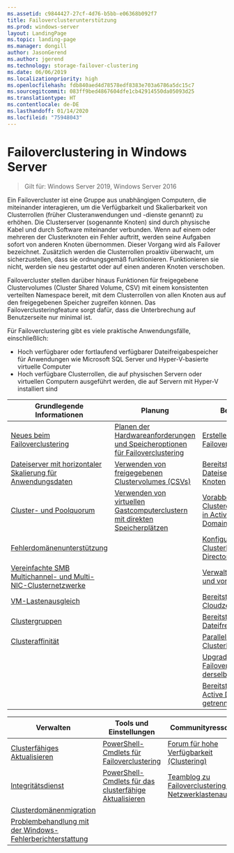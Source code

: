 ```yaml
---
ms.assetid: c9844427-27cf-4d76-b5bb-e06368b092f7
title: Failoverclusterunterstützung
ms.prod: windows-server
layout: LandingPage
ms.topic: landing-page
ms.manager: dongill
author: JasonGerend
ms.author: jgerend
ms.technology: storage-failover-clustering
ms.date: 06/06/2019
ms.localizationpriority: high
ms.openlocfilehash: fdb840aed4d78578edf8383e703a6786a5dc15c7
ms.sourcegitcommit: 083ff9bed4867604dfe1cb42914550da05093d25
ms.translationtype: HT
ms.contentlocale: de-DE
ms.lasthandoff: 01/14/2020
ms.locfileid: "75948043"
---
```

# <a name="failover-clustering-in-windows-server"></a>Failoverclustering in Windows Server

> Gilt für: Windows Server 2019, Windows Server 2016

Ein Failovercluster ist eine Gruppe aus unabhängigen Computern, die miteinander interagieren, um die Verfügbarkeit und Skalierbarkeit von Clusterrollen (früher Clusteranwendungen und -dienste genannt) zu erhöhen. Die Clusterserver (sogenannte Knoten) sind durch physische Kabel und durch Software miteinander verbunden. Wenn auf einem oder mehreren der Clusterknoten ein Fehler auftritt, werden seine Aufgaben sofort von anderen Knoten übernommen. Dieser Vorgang wird als Failover bezeichnet. Zusätzlich werden die Clusterrollen proaktiv überwacht, um sicherzustellen, dass sie ordnungsgemäß funktionieren. Funktionieren sie nicht, werden sie neu gestartet oder auf einen anderen Knoten verschoben.

Failovercluster stellen darüber hinaus Funktionen für freigegebene Clustervolumes (Cluster Shared Volume, CSV) mit einem konsistenten verteilten Namespace bereit, mit dem Clusterrollen von allen Knoten aus auf den freigegebenen Speicher zugreifen können. Das Failoverclusteringfeature sorgt dafür, dass die Unterbrechung auf Benutzerseite nur minimal ist.

Für Failoverclustering gibt es viele praktische Anwendungsfälle, einschließlich:

* Hoch verfügbarer oder fortlaufend verfügbarer Dateifreigabespeicher für Anwendungen wie Microsoft SQL Server und Hyper-V-basierte virtuelle Computer
* Hoch verfügbare Clusterrollen, die auf physischen Servern oder virtuellen Computern ausgeführt werden, die auf Servern mit Hyper-V installiert sind

| **Grundlegende Informationen**                                                               |  **Planung**                          |  **Bereitstellung**       |
| -------------                                                                |  --------------                        | --------------------- |
| [Neues beim Failoverclustering](whats-new-in-failover-clustering.md)    | [Planen der Hardwareanforderungen und Speicheroptionen für Failoverclustering](clustering-requirements.md)  | [Erstellen eines Failoverclusters](create-failover-cluster.md) |
| [Dateiserver mit horizontaler Skalierung für Anwendungsdaten](sofs-overview.md)               | [Verwenden von freigegebenen Clustervolumes (CSVs)](failover-cluster-csvs.md) | [Bereitstellen eines Dateiservers mit zwei Knoten](../storage/storage-spaces/storage-spaces-direct-in-vm.md) |
|  [Cluster- und Poolquorum](../storage/storage-spaces/understand-quorum.md)   |  [Verwenden von virtuellen Gastcomputerclustern mit direkten Speicherplätzen](../storage/storage-spaces/storage-spaces-direct-in-vm.md)       | [Vorabbereitstellen von Clustercomputerobjekten in Active Directory Domain Services](prestage-cluster-adds.md) |
| [Fehlerdomänenunterstützung](fault-domains.md)                                 |                                 | [Konfigurieren von Clusterkonten in Active Directory](configure-ad-accounts.md) |
| [Vereinfachte SMB Multichannel- und Multi-NIC-Clusternetzwerke](smb-multichannel.md) |                       | [Verwalten des Quorums und von Zeugen](manage-cluster-quorum.md) |
| [VM-Lastenausgleich](vm-load-balancing-overview.md)                         |                             | [Bereitstellen eines Cloudzeugen](deploy-cloud-witness.md) |
| [Clustergruppen](../storage/storage-spaces/cluster-sets.md)                  |                             |[Bereitstellen eines Dateifreigabezeugen](file-share-witness.md) |
| [Clusteraffinität](cluster-affinity.md)                                     |                            | [Paralleles Upgrade für Clusterbetriebssystem](cluster-operating-system-rolling-upgrade.md) |
|                                                                             |                            | [Upgrade eines Failoverclusters auf derselben Hardware](upgrade-option-same-hardware.md) |
|                                                                            |                             | [Bereitstellen eines von Active Directory getrennten Clusters](https://docs.microsoft.com/previous-versions/windows/it-pro/windows-server-2012-R2-and-2012/dn265970\(v%3dws.11\))

|**Verwalten**  |  **Tools und Einstellungen**  |  **Communityressourcen**       |
| ------------- |  -------------- | --------------------- |
| [Clusterfähiges Aktualisieren](cluster-aware-updating.md)    |   [PowerShell-Cmdlets für Failoverclustering](https://docs.microsoft.com/powershell/module/failoverclusters/?view=win10-ps)      |  [Forum für hohe Verfügbarkeit (Clustering)](https://go.microsoft.com/fwlink/p/?LinkId=230641)       |
|  [Integritätsdienst](health-service-overview.md)   |   [PowerShell-Cmdlets für das clusterfähige Aktualisieren](https://docs.microsoft.com/powershell/module/clusterawareupdating/?view=win10-ps)      | [Teamblog zu Failoverclustering und Netzwerklastenausgleich](https://blogs.msdn.com/b/clustering/)        |
|  [Clusterdomänenmigration](cluster-domain-migration.md)   |         |         |
|  [Problembehandlung mit der Windows-Fehlerberichterstattung](troubleshooting-using-wer-reports.md)   |         |         |
